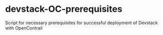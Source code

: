 # devstack-OC-prerequisites
Script for necessary prerequisites for successful deployment of Devstack with OpenContrail
